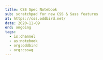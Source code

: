 ```yaml
---
title: CSS Spec Notebook
sub: scratchpad for new CSS & Sass features
at: https://css.oddbird.net/
date: 2020-11-09
end: ongoing
tags:
  - is:channel
  - as:notebook
  - org:oddbird
  - org:csswg
---
```

